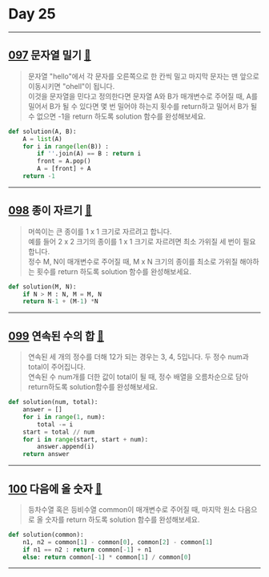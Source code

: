 # Day 25

---

## [097] 문자열 밀기 [🔎][097]

> 문자열 "hello"에서 각 문자를 오른쪽으로 한 칸씩 밀고 마지막 문자는 맨 앞으로 이동시키면 "ohell"이 됩니다.  
> 이것을 문자열을 민다고 정의한다면 문자열 A와 B가 매개변수로 주어질 때,
> A를 밀어서 B가 될 수 있다면 몇 번 밀어야 하는지 횟수를 return하고 밀어서 B가 될 수 없으면 -1을 return 하도록 solution 함수를 완성해보세요.

```python
def solution(A, B):
    A = list(A)
    for i in range(len(B)) :
        if ''.join(A) == B : return i
        front = A.pop()
        A = [front] + A
    return -1
```

---

## [098] 종이 자르기 [🔎][098]

> 머쓱이는 큰 종이를 1 x 1 크기로 자르려고 합니다.  
> 예를 들어 2 x 2 크기의 종이를 1 x 1 크기로 자르려면 최소 가위질 세 번이 필요합니다.  
> 정수 M, N이 매개변수로 주어질 때, M x N 크기의 종이를 최소로 가위질 해야하는 횟수를 return 하도록 solution 함수를 완성해보세요.

```python
def solution(M, N):
    if N > M : N, M = M, N
    return N-1 + (M-1) *N
```

---

## [099] 연속된 수의 합 [🔎][099]

> 연속된 세 개의 정수를 더해 12가 되는 경우는 3, 4, 5입니다. 두 정수 num과 total이 주어집니다.  
> 연속된 수 num개를 더한 값이 total이 될 때, 정수 배열을 오름차순으로 담아 return하도록 solution함수를 완성해보세요.

```python
def solution(num, total):
    answer = []
    for i in range(1, num):
        total -= i
    start = total // num
    for i in range(start, start + num):
        answer.append(i)
    return answer
```

---

## [100] 다음에 올 숫자 [🔎][100]

> 등차수열 혹은 등비수열 common이 매개변수로 주어질 때, 마지막 원소 다음으로 올 숫자를 return 하도록 solution 함수를 완성해보세요.

```python
def solution(common):
    n1, n2 = common[1] - common[0], common[2] - common[1]
    if n1 == n2 : return common[-1] + n1
    else: return common[-1] * common[1] / common[0]
```

---

[097]: https://school.programmers.co.kr/learn/courses/30/lessons/120921
[098]: https://school.programmers.co.kr/learn/courses/30/lessons/120922
[099]: https://school.programmers.co.kr/learn/courses/30/lessons/120923
[100]: https://school.programmers.co.kr/learn/courses/30/lessons/120924
